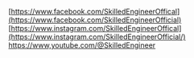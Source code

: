 [https://www.facebook.com/SkilledEngineerOffical](https://www.facebook.com/SkilledEngineerOfficial)
[https://www.instagram.com/SkilledEngineerOffical](https://www.instagram.com/SkilledEngineerOfficial/)
[https://www,youtube.com/@SkilledEngineer](https://www.youtube.com/@skilledengineer)
